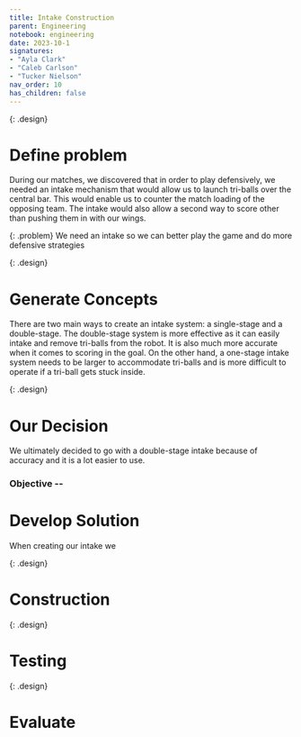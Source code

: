 ```yaml
---
title: Intake Construction
parent: Engineering
notebook: engineering
date: 2023-10-1
signatures:
- "Ayla Clark"
- "Caleb Carlson"
- "Tucker Nielson"
nav_order: 10
has_children: false
---
```


 {: .design}
# Define problem 

During our matches, we discovered that in order to play defensively, we needed an intake mechanism that would allow us to launch tri-balls over the central bar. This would enable us to counter the match loading of the opposing team. The intake would also allow a second way to score other than pushing them in with our wings.

 {: .problem}
We need an intake so we can better play the game and do more defensive strategies 

{: .design}
# Generate Concepts

There are two main ways to create an intake system: a single-stage and a double-stage. The double-stage system is more effective as it can easily intake and remove tri-balls from the robot. It is also much more accurate when it comes to scoring in the goal. On the other hand, a one-stage intake system needs to be larger to accommodate tri-balls and is more difficult to operate if a tri-ball gets stuck inside.

{: .design}
# Our Decision

We ultimately decided to go with a double-stage intake because of accuracy and it is a lot easier to use.

### Objective --

# Develop Solution 

When creating our intake we 

{: .design}
# Construction

{: .design}
# Testing

{: .design}
# Evaluate

